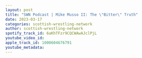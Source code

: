 ```yaml
---
layout: post
title: "SWN Podcast | Mike Musso II: The \"Bitter\" Truth"
date: 2023-03-17
categories: scottish-wrestling-network
author: scottish-wrestling-network
spotify_track_id: 6aKhTFzr9CQCWAwAJclPjL
youtube_video_id: 
apple_track_id: 1000604676791
youtube_metadata: 
---
```

